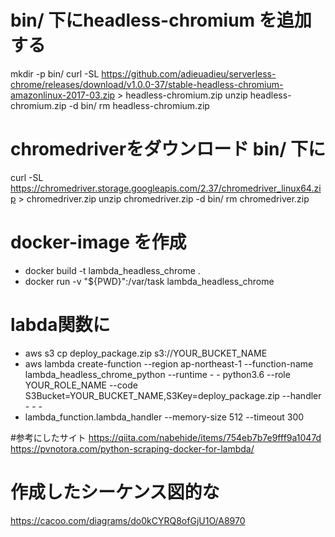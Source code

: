 # bin/ 下にheadless-chromium を追加する
 mkdir -p bin/
 curl -SL https://github.com/adieuadieu/serverless-chrome/releases/download/v1.0.0-37/stable-headless-chromium-amazonlinux-2017-03.zip > headless-chromium.zip
 unzip headless-chromium.zip -d bin/
 rm headless-chromium.zip

# chromedriverをダウンロード bin/ 下に
 curl -SL https://chromedriver.storage.googleapis.com/2.37/chromedriver_linux64.zip > chromedriver.zip
 unzip chromedriver.zip -d bin/
 rm chromedriver.zip

# docker-image を作成
 - docker build -t lambda_headless_chrome .
 - docker run -v "${PWD}":/var/task lambda_headless_chrome

# labda関数に
- aws s3 cp deploy_package.zip s3://YOUR_BUCKET_NAME
- aws lambda create-function --region ap-northeast-1 --function-name lambda_headless_chrome_python --runtime -        - python3.6 --role YOUR_ROLE_NAME --code S3Bucket=YOUR_BUCKET_NAME,S3Key=deploy_package.zip --handler - - -          
- lambda_function.lambda_handler --memory-size 512 --timeout 300

#参考にしたサイト
https://qiita.com/nabehide/items/754eb7b7e9fff9a1047d
https://pvnotora.com/python-scraping-docker-for-lambda/


# 作成したシーケンス図的な
https://cacoo.com/diagrams/do0kCYRQ8ofGjU1O/A8970